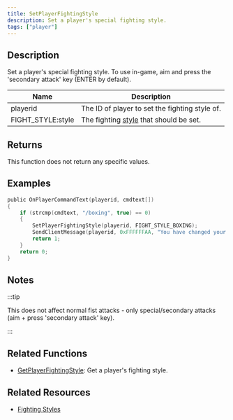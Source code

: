 ```yaml
---
title: SetPlayerFightingStyle
description: Set a player's special fighting style.
tags: ["player"]
---
```


## Description

Set a player's special fighting style. To use in-game, aim and press the 'secondary attack' key (ENTER by default).

| Name              | Description                                                           |
| ----------------- | --------------------------------------------------------------------- |
| playerid          | The ID of player to set the fighting style of.                        |
| FIGHT_STYLE:style | The fighting [style](../resources/fightingstyles) that should be set. |

## Returns

This function does not return any specific values.

## Examples

```c
public OnPlayerCommandText(playerid, cmdtext[])
{
    if (strcmp(cmdtext, "/boxing", true) == 0)
    {
        SetPlayerFightingStyle(playerid, FIGHT_STYLE_BOXING);
        SendClientMessage(playerid, 0xFFFFFFAA, "You have changed your fighting style to boxing!");
        return 1;
    }
    return 0;
}
```

## Notes

:::tip

This does not affect normal fist attacks - only special/secondary attacks (aim + press 'secondary attack' key).

:::

## Related Functions

- [GetPlayerFightingStyle](GetPlayerFightingStyle): Get a player's fighting style.

## Related Resources

- [Fighting Styles](../resources/fightingstyles)
